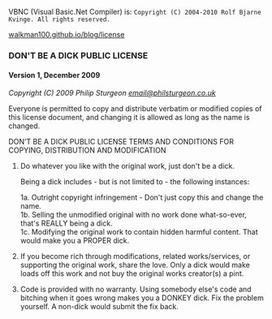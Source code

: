 VBNC (Visual Basic.Net Compiler) is: `Copyright (C) 2004-2010 Rolf Bjarne Kvinge. All rights reserved.`

[walkman100.github.io/blog/license](http://walkman100.github.io/blog/license)

### DON'T BE A DICK PUBLIC LICENSE
#### Version 1, December 2009
*Copyright (C) 2009 Philip Sturgeon email@philsturgeon.co.uk*

Everyone is permitted to copy and distribute verbatim or modified copies of this license document, and changing it is allowed as long as the name is changed.

DON’T BE A DICK PUBLIC LICENSE TERMS AND CONDITIONS FOR COPYING, DISTRIBUTION AND MODIFICATION

 1. Do whatever you like with the original work, just don't be a dick.

     Being a dick includes - but is not limited to - the following instances:

	 1a. Outright copyright infringement - Don't just copy this and change the name.  
	 1b. Selling the unmodified original with no work done what-so-ever, that's REALLY being a dick.  
	 1c. Modifying the original work to contain hidden harmful content. That would make you a PROPER dick.

 2. If you become rich through modifications, related works/services, or supporting the original work, share the love. Only a dick would make loads off this work and not buy the original works creator(s) a pint.

 3. Code is provided with no warranty. Using somebody else's code and bitching when it goes wrong makes you a DONKEY dick. Fix the problem yourself. A non-dick would submit the fix back.
